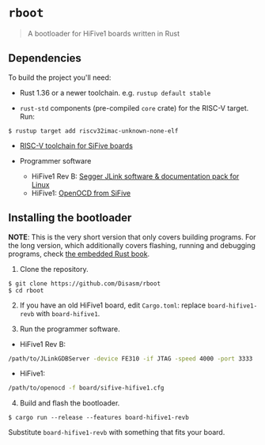 # `rboot`

> A bootloader for HiFive1 boards written in Rust

## Dependencies

To build the project you'll need:

- Rust 1.36 or a newer toolchain. e.g. `rustup default stable`

- `rust-std` components (pre-compiled `core` crate) for the RISC-V target. Run:

``` console
$ rustup target add riscv32imac-unknown-none-elf
```

- [RISC-V toolchain for SiFive boards](https://static.dev.sifive.com/dev-tools/riscv64-unknown-elf-gcc-8.1.0-2019.01.0-x86_64-linux-ubuntu14.tar.gz)

- Programmer software
  * HiFive1 Rev B: [Segger JLink software & documentation pack for Linux](https://www.segger.com/downloads/jlink/)
  * HiFive1: [OpenOCD from SiFive](https://static.dev.sifive.com/dev-tools/riscv-openocd-0.10.0-2019.02.0-x86_64-linux-ubuntu14.tar.gz) 

## Installing the bootloader

**NOTE**: This is the very short version that only covers building programs. For
the long version, which additionally covers flashing, running and debugging
programs, check [the embedded Rust book](https://rust-embedded.github.io/book).

1. Clone the repository.

``` console
$ git clone https://github.com/Disasm/rboot
$ cd rboot
```

2. If you have an old HiFive1 board, edit `Cargo.toml`:
replace `board-hifive1-revb` with `board-hifive1`.

3. Run the programmer software.
  * HiFive1 Rev B:
```sh
/path/to/JLinkGDBServer -device FE310 -if JTAG -speed 4000 -port 3333
```
  * HiFive1:
```sh
/path/to/openocd -f board/sifive-hifive1.cfg
```

4. Build and flash the bootloader.

``` console
$ cargo run --release --features board-hifive1-revb
```

Substitute `board-hifive1-revb` with something that fits your board.
